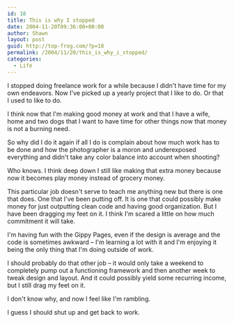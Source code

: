 ```yaml
---
id: 18
title: This is why I stopped
date: 2004-11-20T09:36:00+00:00
author: Shawn
layout: post
guid: http://top-frog.com/?p=18
permalink: /2004/11/20/this_is_why_i_stopped/
categories:
  - Life
---
```

I stopped doing freelance work for a while because I didn't have time for my own endeavors. Now I've picked up a yearly project that I like to do. Or that I used to like to do.

I think now that I'm making good money at work and that I have a wife, home and two dogs that I want to have time for other things now that money is not a burning need.

So why did I do it again if all I do is complain about how much work has to be done and how the photographer is a moron and underexposed everything and didn't take any color balance into account when shooting?

Who knows. I think deep down I still like making that extra money because now it becomes play money instead of grocery money.

<!--more-->

This particular job doesn't serve to teach me anything new but there is one that does. One that I've been putting off. It is one that could possibly make money for just outputting clean code and having good organization. But I have been dragging my feet on it. I think I'm scared a little on how much commitment it will take.

I'm having fun with the Gippy Pages, even if the design is average and the code is sometimes awkward – I'm learning a lot with it and I'm enjoying it being the only thing that I'm doing outside of work.

I should probably do that other job – it would only take a weekend to completely pump out a functioning framework and then another week to tweak design and layout. And it could possibly yield some recurring income, but I still drag my feet on it.

I don't know why, and now I feel like I'm rambling.

I guess I should shut up and get back to work.

